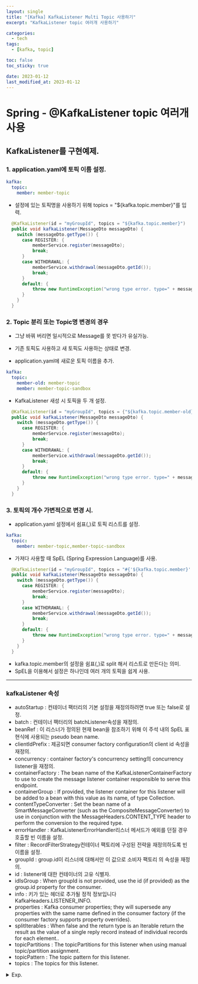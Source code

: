 ```yaml
---
layout: single
title: "[Kafka] KafkaListener Multi Topic 사용하기"
excerpt: "KafkaListener topic 여러개 사용하기"

categories:
  - tech
tags:
  - [kafka, topic]

toc: false
toc_sticky: true

date: 2023-01-12
last_modified_at: 2023-01-12
---
```


# Spring - @KafkaListener topic 여러개 사용

## KafkaListener를 구현예제.

### 1. application.yaml에 토픽 이름 설정.

```yaml
kafka:
  topic:
    member: member-topic
```

- 설정에 있는 토픽명을 사용하기 위해 topics = "${kafka.topic.member}"를 입력.

```java
  @KafkaListener(id = "myGroupId", topics = "${kafka.topic.member}")
  public void kafkaListener(MessageDto messageDto) {
    switch (messageDto.getType()) {
      case REGISTER: {
          memberService.register(messageDto);
          break;
      }
      case WITHDRAWAL: {
          memberService.withdrawal(messageDto.getId());
          break;
      }
      default: {
          throw new RuntimeException("wrong type error. type=" + messageDto.getType());
      }
    }
  }
```

### 2. Topic 분리 또는 Topic명 변경의 경우

- 그냥 바꿔 버리면 일시적으로 Message를 못 받다가 유실가능.
- 기존 토픽도 사용하고 새 토픽도 사용하는 상태로 변경.

- application.yaml에 새로운 토픽 이름을 추가.

```yaml
kafka:
  topic:
    member-old: member-topic
    member: member-topic-sandbox
```

- KafkaListener 새성 시 토픽을 두 개 설정.

```java
  @KafkaListener(id = "myGroupId", topics = {"${kafka.topic.member-old}", "${kafka.topic.member}"})
  public void kafkaListener(MessageDto messageDto) {
    switch (messageDto.getType()) {
      case REGISTER: {
          memberService.register(messageDto);
          break;
      }
      case WITHDRAWAL: {
          memberService.withdrawal(messageDto.getId());
          break;
      }
      default: {
          throw new RuntimeException("wrong type error. type=" + messageDto.getType());
      }
    }
  }
```

### 3. 토픽의 개수 가변적으로 변경 시.

- application.yaml 설정에서 쉼표(,)로 토픽 리스트를 설정.

```yaml
kafka:
  topic:
    member: member-topic,member-topic-sandbox
```

- 가져다 사용할 때 SpEL (Spring Expression Language)를 사용.

```java
  @KafkaListener(id = "myGroupId", topics = "#{'${kafka.topic.member}'.split(',')}")
  public void kafkaListener(MessageDto messageDto) {
    switch (messageDto.getType()) {
      case REGISTER: {
          memberService.register(messageDto);
          break;
      }
      case WITHDRAWAL: {
          memberService.withdrawal(messageDto.getId());
          break;
      }
      default: {
          throw new RuntimeException("wrong type error. type=" + messageDto.getType());
      }
    }
  }
```

- kafka.topic.member의 설정을 쉼표(,)로 split 해서 리스트로 만든다는 의미.
- SpEL을 이용해서 설정은 하나인데 여러 개의 토픽을 쉽게 사용.

--- 
### kafkaListener 속성 
- autoStartup : 컨테이너 팩터리의 기본 설정을 재정의하려면 true 또는 false로 설정.
- batch : 컨테이너 팩터리의 batchListener속성을 재정의.
- beanRef : 이 리스너가 정의된 현재 bean을 참조하기 위해 이 주석 내의 SpEL 표현식에 사용되는 pseudo bean name.
- clientIdPrefix : 제공되면 consumer factory configuration의 client id 속성을 재정의.
- concurrency : container factory's concurrency setting의 concurrency listener을 재정의.
- containerFactory : The bean name of the KafkaListenerContainerFactory to use to create the message listener container responsible to serve this endpoint.
- containerGroup : If provided, the listener container for this listener will be added to a bean with this value as its name, of type Collection<MessageListenerContainer>.
- contentTypeConverter : Set the bean name of a SmartMessageConverter (such as the CompositeMessageConverter) to use in conjunction with the MessageHeaders.CONTENT_TYPE header to perform the conversion to the required type.
- errorHandler : KafkaListenerErrorHandler리스너 메서드가 예외를 던질 경우 호출할 빈 이름을 설정.
- filter : RecordFilterStrategy컨테이너 팩토리에 구성된 전략을 재정의하도록 빈 이름을 설정.
- groupId : group.id이 리스너에 대해서만 이 값으로 소비자 팩토리 의 속성을 재정의.
- id : listener에 대한 컨테이너의 고유 식별자.
- idIsGroup : When groupId is not provided, use the id (if provided) as the group.id property for the consumer.
- info : 키가 있는 헤더로 추가될 정적 정보입니다 KafkaHeaders.LISTENER_INFO.
- properties : Kafka consumer properties; they will supersede any properties with the same name defined in the consumer factory (if the consumer factory supports property overrides).
- splitIterables : When false and the return type is an Iterable return the result as the value of a single reply record instead of individual records for each element..
- topicPartitions : The topicPartitions for this listener when using manual topic/partition assignment.
- topicPattern : The topic pattern for this listener.
- topics : The topics for this listener.

<details>
  <summary>Exp.</summary>  
  <pre>

### 참조

  </pre>
</details>